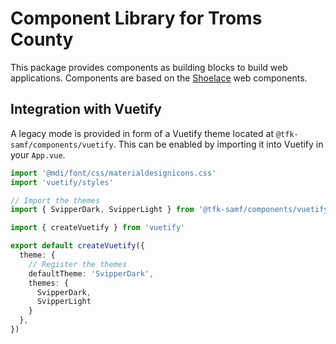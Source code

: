 # Component Library for Troms County

This package provides components as building blocks to build web applications. Components are based on the [Shoelace](https://shoelace.style) web components.

## Integration with Vuetify

A legacy mode is provided in form of a Vuetify theme located at `@tfk-samf/components/vuetify`. This can be enabled by importing it into Vuetify in your `App.vue`.

```ts
import '@mdi/font/css/materialdesignicons.css'
import 'vuetify/styles'

// Import the themes
import { SvipperDark, SvipperLight } from '@tfk-samf/components/vuetify'

import { createVuetify } from 'vuetify'

export default createVuetify({
  theme: {
    // Register the themes
    defaultTheme: 'SvipperDark',
    themes: {
      SvipperDark,
      SvipperLight
    }
  },
})
```

